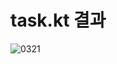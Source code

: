 # task.kt 결과

![0321](https://github.com/tjrbwls/GameProgramming/assets/118953733/6ab48530-42be-40e7-9d5f-e1d320a0773f)
